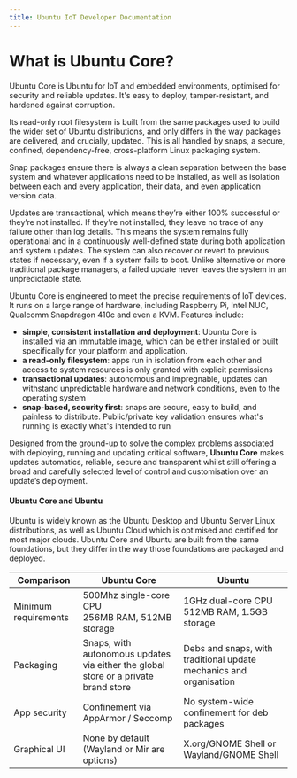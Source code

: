 ```yaml
---
title: Ubuntu IoT Developer Documentation
---
```


# What is Ubuntu Core?


<!-- 
Version: 2.0
-->

Ubuntu Core is Ubuntu for IoT and embedded environments, optimised for security and
reliable updates. It's easy to deploy, tamper-resistant, and hardened against
corruption.

Its read-only root filesystem is built from the same packages used to build the
wider set of Ubuntu distributions, and only differs in the way packages are
delivered, and crucially, updated. This is all handled by snaps, a secure,
confined, dependency-free, cross-platform Linux packaging system.

Snap packages ensure there is always a clean separation between the base system
and whatever applications need to be installed, as well as isolation between
each and every application, their data, and even application version data.

Updates are transactional, which means they’re either 100% successful or
they’re not installed. If they're not installed, they leave no trace of any
failure other than log details. This means the system remains fully operational
and in a continuously well-defined state during both application and system
updates. The system can also recover or revert to previous states if necessary, 
even if a system fails to boot. Unlike alternative or more traditional
package managers, a failed update never leaves the system in an unpredictable
state.

Ubuntu Core is engineered to meet the precise requirements of IoT devices. It
runs on a large range of hardware, including Raspberry Pi, Intel NUC, Qualcomm
Snapdragon 410c and even a KVM. Features include:

- **simple, consistent installation and deployment**: Ubuntu Core is installed
  via an immutable image, which can be either installed or built specifically
  for your platform and application.
- **a read-only filesystem**: apps run in isolation from each other and access
  to system resources is only granted with explicit permissions
- **transactional updates**: autonomous and impregnable, updates can withstand
  unpredictable hardware and network conditions, even to the operating system
- **snap-based, security first**: snaps are secure, easy to build, and painless
  to distribute. Public/private key validation ensures what's running is
exactly what's intended to run

Designed from the ground-up to solve the complex problems associated with
deploying, running and updating critical software, **Ubuntu Core** makes updates
automatics, reliable, secure and transparent whilst still offering a broad and
carefully selected level of control and customisation over an update’s
deployment.

#### Ubuntu Core and Ubuntu

Ubuntu is widely known as the Ubuntu Desktop and Ubuntu Server Linux
distributions, as well as Ubuntu Cloud which is optimised and certified for
most major clouds. Ubuntu Core and Ubuntu are built from the same foundations,
but they differ in the way those foundations are packaged and deployed.

| **Comparison** | Ubuntu Core | Ubuntu |
|--|--|--|
| Minimum requirements | 500Mhz single-core CPU <br /> 256MB RAM, 512MB storage | 1GHz dual-core CPU <br /> 512MB RAM, 1.5GB storage | 
| Packaging       | Snaps, with autonomous updates via either the global store or a private brand store | Debs and snaps, with traditional update mechanics and organisation |
| App security         | Confinement via AppArmor / Seccomp | No system-wide confinement for deb packages |
| Graphical UI         | None by default (Wayland or Mir are options)	| X.org/GNOME Shell or Wayland/GNOME Shell |

